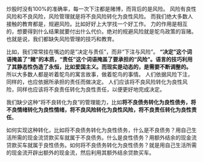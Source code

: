 炒股时没有100%的准确率，每一次下注都是赌博，而背后的是风险。
风险有良性风险和不良风险，风险管理就是将不良风险转化为良性风险。
而我们绝大多数人接触的教育都是，规避风险。比如好好上大学找一个好工作。
力的作用是相互的，想要得到什么结果就要付出什么代价。绝对的规避风险就是鸵鸟政策的盲赌。
也就是说，我们都缺失风险管理的技巧和教育。

比如，我们常常挂在嘴边的是“决定与责任”，而非“下注与风险”。
**“决定”这个词语掩盖了“赌”的本质，“责任”这个词语掩盖了要承担的“风险”。语言的技巧利用了其静态性伪造了永恒，比如爱国主义。而现实是动态的，是需要不断调整的。**
所以大多数人都是听着鸵鸟的寓言故事，做着鸵鸟的事情。
人们依据风险下注，同样的，也应依据所承担的责任而做决定。
人们应该将不良风险转化为良性风险，同样也应该将不良责任转化为良性责任，以便更好地完成决定。 

我们缺少这种“将不良转化为良”的管理能力，比如**将不良债务转化为良性债务，将不良情绪转化为良性情绪，将不良风险转化为良性风险，将不良责任转化为良性责任**。

如何实现这种转化，比如将不良债务转化为良性债务，什么是不良债务？用自己生活所需的现金流贷款买车就属于不良债务。什么是良性债务？用额外结余的现金流贷款买车就属于良性债务。如何将不良债务转化为良性债务？就是用自己生活所需的现金流开辟出额外的现金流，然后利用其额外结余贷款买车。